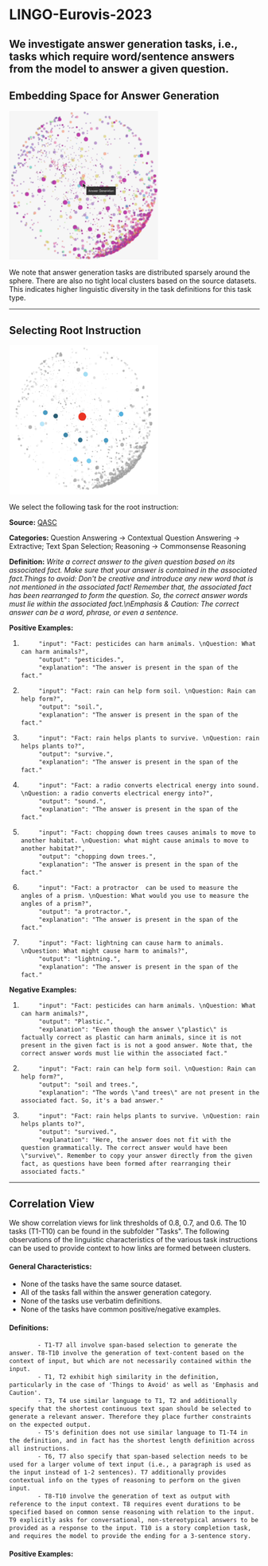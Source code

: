 # LINGO-Eurovis-2023

We investigate answer generation tasks, i.e., tasks which require word/sentence answers from the model to answer a given question.
---

## Embedding Space for Answer Generation

<img src="1.png" alt= "Embedding Space for Answer Generation" width="300" height="300">

We note that answer generation tasks are distributed sparsely around the sphere. There are also no tight local clusters based on the source datasets. This indicates higher linguistic diversity in the task definitions for this task type.

---

## Selecting Root Instruction

<img src="2.png" alt= "Root Instruction QASC" width="300" height="300">

We select the following task for the root instruction:

**Source:** [QASC](https://arxiv.org/pdf/1910.11473.pdf)

**Categories:** Question Answering -> Contextual Question Answering -> Extractive; Text Span Selection; Reasoning -> Commonsense Reasoning

**Definition:** _Write a correct answer to the given question based on its associated fact. Make sure that your answer is contained in the associated fact.Things to avoid: Don't be creative and introduce any new word that is not mentioned in the associated fact! Remember that, the associated fact has been rearranged to form the question. So, the correct answer words must lie within the associated fact.\nEmphasis & Caution: The correct answer can be a word, phrase, or even a sentence._

**Positive Examples:**

1.
            "input": "Fact: pesticides can harm animals. \nQuestion: What can harm animals?",
            "output": "pesticides.",
            "explanation": "The answer is present in the span of the fact."
2.
            "input": "Fact: rain can help form soil. \nQuestion: Rain can help form?",
            "output": "soil.",
            "explanation": "The answer is present in the span of the fact."
3.
            "input": "Fact: rain helps plants to survive. \nQuestion: rain helps plants to?",
            "output": "survive.",
            "explanation": "The answer is present in the span of the fact."
4.
            "input": "Fact: a radio converts electrical energy into sound. \nQuestion: a radio converts electrical energy into?",
            "output": "sound.",
            "explanation": "The answer is present in the span of the fact."
5.
            "input": "Fact: chopping down trees causes animals to move to another habitat. \nQuestion: what might cause animals to move to another habitat?",
            "output": "chopping down trees.",
            "explanation": "The answer is present in the span of the fact."
6.
            "input": "Fact: a protractor  can be used to measure the angles of a prism. \nQuestion: What would you use to measure the angles of a prism?",
            "output": "a protractor.",
            "explanation": "The answer is present in the span of the fact."
7.
            "input": "Fact: lightning can cause harm to animals. \nQuestion: What might cause harm to animals?",
            "output": "lightning.",
            "explanation": "The answer is present in the span of the fact."

**Negative Examples:**

1.
            "input": "Fact: pesticides can harm animals. \nQuestion: What can harm animals?",
            "output": "Plastic.",
            "explanation": "Even though the answer \"plastic\" is factually correct as plastic can harm animals, since it is not present in the given fact is is not a good answer. Note that, the correct answer words must lie within the associated fact."
2.
            "input": "Fact: rain can help form soil. \nQuestion: Rain can help form?",
            "output": "soil and trees.",
            "explanation": "The words \"and trees\" are not present in the associated fact. So, it's a bad answer."
3.
            "input": "Fact: rain helps plants to survive. \nQuestion: rain helps plants to?",
            "output": "survived.",
            "explanation": "Here, the answer does not fit with the question grammatically. The correct answer would have been \"survive\". Remember to copy your answer directly from the given fact, as questions have been formed after rearranging their associated facts."

---

## Correlation View

We show correlation views for link thresholds of 0.8, 0.7, and 0.6. The 10 tasks (T1-T10) can be found in the subfolder "Tasks". The following observations of the linguistic characteristics of the various task instructions can be used to provide context to how links are formed between clusters.


#### General Characteristics:
* None of the tasks have the same source dataset.
* All of the tasks fall within the answer generation category.
* None of the tasks use verbatim definitions.
* None of the tasks have common positive/negative examples.

#### Definitions:
            - T1-T7 all involve span-based selection to generate the answer. T8-T10 involve the generation of text-content based on the context of input, but which are not necessarily contained within the input.
            - T1, T2 exhibit high similarity in the definition, particularly in the case of 'Things to Avoid' as well as 'Emphasis and Caution'.
            - T3, T4 use similar language to T1, T2 and additionally specify that the shortest continuous text span should be selected to generate a relevant answer. Therefore they place further constraints on the expected output. 
            - T5's definition does not use similar language to T1-T4 in the definition, and in fact has the shortest length definition across all instructions.
            - T6, T7 also specify that span-based selection needs to be used for a larger volume of text input (i.e., a paragraph is used as the input instead of 1-2 sentences). T7 additionally provides contextual info on the types of reasoning to perform on the given input. 
            - T8-T10 involve the generation of text as output with reference to the input context. T8 requires event durations to be specified based on common sense reasoning with relation to the input. T9 explicitly asks for conversational, non-stereotypical answers to be provided as a response to the input. T10 is a story completion task, and requires the model to provide the ending for a 3-sentence story.

#### Positive Examples:


